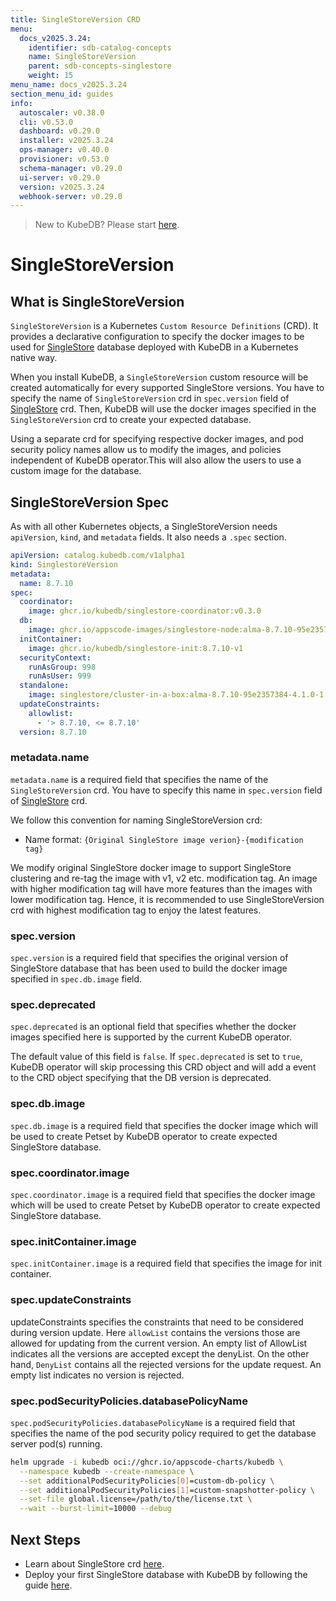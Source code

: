 ```yaml
---
title: SingleStoreVersion CRD
menu:
  docs_v2025.3.24:
    identifier: sdb-catalog-concepts
    name: SingleStoreVersion
    parent: sdb-concepts-singlestore
    weight: 15
menu_name: docs_v2025.3.24
section_menu_id: guides
info:
  autoscaler: v0.38.0
  cli: v0.53.0
  dashboard: v0.29.0
  installer: v2025.3.24
  ops-manager: v0.40.0
  provisioner: v0.53.0
  schema-manager: v0.29.0
  ui-server: v0.29.0
  version: v2025.3.24
  webhook-server: v0.29.0
---
```


> New to KubeDB? Please start [here](/docs/v2025.3.24/README).

# SingleStoreVersion

## What is SingleStoreVersion

`SingleStoreVersion` is a Kubernetes `Custom Resource Definitions` (CRD). It provides a declarative configuration to specify the docker images to be used for [SingleStore](https://www.singlestore.com/) database deployed with KubeDB in a Kubernetes native way.

When you install KubeDB, a `SingleStoreVersion` custom resource will be created automatically for every supported SingleStore versions. You have to specify the name of `SingleStoreVersion` crd in `spec.version` field of [SingleStore](/docs/v2025.3.24/guides/singlestore/concepts/singlestore) crd. Then, KubeDB will use the docker images specified in the `SingleStoreVersion` crd to create your expected database.

Using a separate crd for specifying respective docker images, and pod security policy names allow us to modify the images, and policies independent of KubeDB operator.This will also allow the users to use a custom image for the database.

## SingleStoreVersion Spec

As with all other Kubernetes objects, a SingleStoreVersion needs `apiVersion`, `kind`, and `metadata` fields. It also needs a `.spec` section.

```yaml
apiVersion: catalog.kubedb.com/v1alpha1
kind: SinglestoreVersion
metadata:
  name: 8.7.10
spec:
  coordinator:
    image: ghcr.io/kubedb/singlestore-coordinator:v0.3.0
  db:
    image: ghcr.io/appscode-images/singlestore-node:alma-8.7.10-95e2357384
  initContainer:
    image: ghcr.io/kubedb/singlestore-init:8.7.10-v1
  securityContext:
    runAsGroup: 998
    runAsUser: 999
  standalone:
    image: singlestore/cluster-in-a-box:alma-8.7.10-95e2357384-4.1.0-1.17.14
  updateConstraints:
    allowlist:
      - '> 8.7.10, <= 8.7.10'
  version: 8.7.10
```

### metadata.name

`metadata.name` is a required field that specifies the name of the `SingleStoreVersion` crd. You have to specify this name in `spec.version` field of [SingleStore](/docs/v2025.3.24/guides/singlestore/concepts/singlestore) crd.

We follow this convention for naming SingleStoreVersion crd:

- Name format: `{Original SingleStore image verion}-{modification tag}`

We modify original SingleStore docker image to support SingleStore clustering and re-tag the image with v1, v2 etc. modification tag. An image with higher modification tag will have more features than the images with lower modification tag. Hence, it is recommended to use SingleStoreVersion crd with highest modification tag to enjoy the latest features.

### spec.version

`spec.version` is a required field that specifies the original version of SingleStore database that has been used to build the docker image specified in `spec.db.image` field.

### spec.deprecated

`spec.deprecated` is an optional field that specifies whether the docker images specified here is supported by the current KubeDB operator.

The default value of this field is `false`. If `spec.deprecated` is set to `true`, KubeDB operator will skip processing this CRD object and will add a event to the CRD object specifying that the DB version is deprecated.

### spec.db.image

`spec.db.image` is a required field that specifies the docker image which will be used to create Petset by KubeDB operator to create expected SingleStore database.

### spec.coordinator.image

`spec.coordinator.image` is a required field that specifies the docker image which will be used to create Petset by KubeDB operator to create expected SingleStore database.

### spec.initContainer.image

`spec.initContainer.image` is a required field that specifies the image for init container.

### spec.updateConstraints
updateConstraints specifies the constraints that need to be considered during version update. Here `allowList` contains the versions those are allowed for updating from the current version.
An empty list of AllowList indicates all the versions are accepted except the denyList.
On the other hand, `DenyList` contains all the rejected versions for the update request. An empty list indicates no version is rejected.

### spec.podSecurityPolicies.databasePolicyName

`spec.podSecurityPolicies.databasePolicyName` is a required field that specifies the name of the pod security policy required to get the database server pod(s) running.

```bash
helm upgrade -i kubedb oci://ghcr.io/appscode-charts/kubedb \
  --namespace kubedb --create-namespace \
  --set additionalPodSecurityPolicies[0]=custom-db-policy \
  --set additionalPodSecurityPolicies[1]=custom-snapshotter-policy \
  --set-file global.license=/path/to/the/license.txt \
  --wait --burst-limit=10000 --debug
```

## Next Steps

- Learn about SingleStore crd [here](/docs/v2025.3.24/guides/singlestore/concepts/singlestore).
- Deploy your first SingleStore database with KubeDB by following the guide [here](/docs/v2025.3.24/guides/singlestore/quickstart/quickstart).